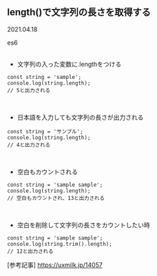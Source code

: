 ## length()で文字列の長さを取得する
2021.04.18

es6
<br><br>

- 文字列の入った変数に.lengthをつける
```
const string = 'sample';
console.log(string.length);
// 5と出力される
```
<br>

- 日本語を入力しても文字列の長さが出力される

```
const string = 'サンプル';
console.log(string.length);
// 4と出力される
```
<br>

- 空白もカウントされる
```
const string = 'sample sample';
console.log(string.length);
// 空白もカウントされ、13と出力される
```
<br>

- 空白を削除して文字列の長さをカウントしたい時
```
const string = 'sample sample';
console.log(string.trim().length);
// 12と出力される
```

[参考記事]
https://uxmilk.jp/14057

